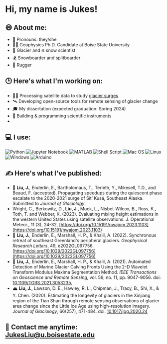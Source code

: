 # Hi, my name is Jukes!

## 😄 About me:
- 👋 Pronouns: they/she
- 👩‍💻 Geophysics Ph.D. Candidate at Boise State University
- 🧊 Glacier and ❄️ snow scientist
- 🏂 Snowboarder and splitboarder
- 🏉 Rugger

## 🕒 Here's what I'm working on:
- 🕵️‍♀️ Processing satellite data to study [glacier surges](https://www.antarcticglaciers.org/glacier-processes/glacier-flow-2/surging-glaciers/)
- 🛰️ Developing open-source tools for remote sensing of glacier change
- 🎓 My dissertation (expected graduation: Spring 2024)
- 🔌 Building & programming scientific instruments
- 
## 💻 I use:
![Python](https://img.shields.io/badge/python-3670A0?style=for-the-badge&logo=python&logoColor=ffdd54)
![Jupyter Notebook](https://img.shields.io/badge/jupyter-%23FA0F00.svg?style=for-the-badge&logo=jupyter&logoColor=white)
![MATLAB](https://img.shields.io/badge/-MATLAB-orange?style=for-the-badge&logo=MATLAB)
![Shell Script](https://img.shields.io/badge/shell_script-%23121011.svg?style=for-the-badge&logo=gnu-bash&logoColor=white)
![Mac OS](https://img.shields.io/badge/mac%20os-000000?style=for-the-badge&logo=macos&logoColor=F0F0F0)
![Linux](https://img.shields.io/badge/Linux-FCC624?style=for-the-badge&logo=linux&logoColor=black)
![Windows](https://img.shields.io/badge/Windows-0078D6?style=for-the-badge&logo=windows&logoColor=white)
![Arduino](https://img.shields.io/badge/-Arduino-00979D?style=for-the-badge&logo=Arduino&logoColor=white)

## ✍️ Here's what I've published:
- 🧊 __Liu, J.__, Enderlin, E., Bartholomaus, T., Terleth, Y., Mikesell, T.D., and Beaud, F. (accepted). Propagating speedups during the quiescent phase escalate to the 2020-2021 surge of Sít’ Kusá, Southeast Alaska. Submitted to _Journal of Glaciology_.
- Wright, C., Berkowitz, D., __Liu, J.__, Mock, L., Nisbet-Wilcox, B., Ross, K., Toth, T. and Webber, K.  	(2023). Evaluating mixing height estimations in the western United States using satellite 	observations. J. Operational Meteor., 11 (3), 24-32, [https://doi.org/10.15191/nwajom.2023.1103](https://doi.org/10.15191/nwajom.2023.1103)
- 🧊 __Liu, J.__, Enderlin, E., Marshall, H. P., & Khalil, A. (2022). Synchronous retreat of southeast Greenland's peripheral glaciers. _Geophysical Research Letters_, 49, e2022GL097756. [https://doi.org/10.1029/2022GL097756](https://doi.org/10.1029/2022GL097756)
- 🧭 __Liu, J.__, Enderlin, E., Marshall, H. P., & Khalil, A. (2021). Automated Detection of Marine Glacier Calving Fronts Using the 2-D Wavelet Transform Modulus Maxima Segmentation Method. _IEEE Transactions on Geoscience and Remote Sensing_, vol. 59, no. 11, pp. 9047-9056. doi: [10.1109/TGRS.2021.3053235.](https://doi.org/10.1109/TGRS.2021.3053235)
- 🏔️ __Liu, J.__, Lawson, D. E., Hawley, R. L., Chipman, J., Tracy, B., Shi, X., & Y. Chen. (2020). Estimating 	the longevity of glaciers in the Xinjiang region of the Tian Shan through remote sensing 	observations of glacier area change since the Little Ice Age using high-resolution imagery. _Journal of Glaciology_, 66(257), 471-484. doi: [10.1017/jog.2020.24](https://doi.org/10.1017/jog.2020.24)

## 📧 Contact me anytime: JukesLiu@u.boisestate.edu

<!--
**julialiu18/julialiu18** is a ✨ _special_ ✨ repository because its `README.md` (this file) appears on your GitHub profile.

Here are some ideas to get you started:

- 🔭 I’m currently working on ...
- 🌱 I’m currently learning ...
- 👯 I’m looking to collaborate on ...
- 🤔 I’m looking for help with ...
- 💬 Ask me about ...
- 📫 How to reach me: ...
- 😄 Pronouns: ...
- ⚡ Fun fact: ...
-->
